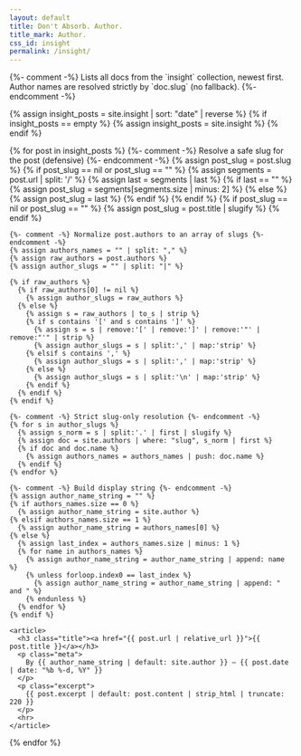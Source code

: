 ```yaml
---
layout: default
title: Don't Absorb. Author.
title_mark: Author.
css_id: insight
permalink: /insight/
---
```


<section id="insights-stream">
  {%- comment -%}
  Lists all docs from the `insight` collection, newest first.
  Author names are resolved strictly by `doc.slug` (no fallback).
  {%- endcomment -%}

  {% assign insight_posts = site.insight | sort: "date" | reverse %}
  {% if insight_posts == empty %}
    {% assign insight_posts = site.insight %}
  {% endif %}

  {% for post in insight_posts %}
    {%- comment -%} Resolve a safe slug for the post (defensive) {%- endcomment -%}
    {% assign post_slug = post.slug %}
    {% if post_slug == nil or post_slug == "" %}
      {% assign segments = post.url | split: '/' %}
      {% assign last = segments | last %}
      {% if last == "" %}
        {% assign post_slug = segments[segments.size | minus: 2] %}
      {% else %}
        {% assign post_slug = last %}
      {% endif %}
    {% endif %}
    {% if post_slug == nil or post_slug == "" %}
      {% assign post_slug = post.title | slugify %}
    {% endif %}

    {%- comment -%} Normalize post.authors to an array of slugs {%- endcomment -%}
    {% assign authors_names = "" | split: "," %}
    {% assign raw_authors = post.authors %}
    {% assign author_slugs = "" | split: "|" %}

    {% if raw_authors %}
      {% if raw_authors[0] != nil %}
        {% assign author_slugs = raw_authors %}
      {% else %}
        {% assign s = raw_authors | to_s | strip %}
        {% if s contains '[' and s contains ']' %}
          {% assign s = s | remove:'[' | remove:']' | remove:'"' | remove:"'" | strip %}
          {% assign author_slugs = s | split:',' | map:'strip' %}
        {% elsif s contains ',' %}
          {% assign author_slugs = s | split:',' | map:'strip' %}
        {% else %}
          {% assign author_slugs = s | split:'\n' | map:'strip' %}
        {% endif %}
      {% endif %}
    {% endif %}

    {%- comment -%} Strict slug-only resolution {%- endcomment -%}
    {% for s in author_slugs %}
      {% assign s_norm = s | split:'.' | first | slugify %}
      {% assign doc = site.authors | where: "slug", s_norm | first %}
      {% if doc and doc.name %}
        {% assign authors_names = authors_names | push: doc.name %}
      {% endif %}
    {% endfor %}

    {%- comment -%} Build display string {%- endcomment -%}
    {% assign author_name_string = "" %}
    {% if authors_names.size == 0 %}
      {% assign author_name_string = site.author %}
    {% elsif authors_names.size == 1 %}
      {% assign author_name_string = authors_names[0] %}
    {% else %}
      {% assign last_index = authors_names.size | minus: 1 %}
      {% for name in authors_names %}
        {% assign author_name_string = author_name_string | append: name %}
        {% unless forloop.index0 == last_index %}
          {% assign author_name_string = author_name_string | append: " and " %}
        {% endunless %}
      {% endfor %}
    {% endif %}

    <article>
      <h3 class="title"><a href="{{ post.url | relative_url }}">{{ post.title }}</a></h3>
      <p class="meta">
        By {{ author_name_string | default: site.author }} — {{ post.date | date: "%b %-d, %Y" }}
      </p>
      <p class="excerpt">
        {{ post.excerpt | default: post.content | strip_html | truncate: 220 }}
      </p>
      <hr>
    </article>
  {% endfor %}
</section>
